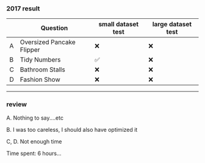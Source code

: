 ### 2017 result

| | Question | small dataset test | large dataset test
| --- | --- | --- | --- |
| A |  Oversized Pancake Flipper | ❌ | ❌ |
| B | Tidy Numbers | ✅ | ❌ |
| C | Bathroom Stalls | ❌ | ❌ |
| D | Fashion Show | ❌ | ❌ |

---

### review

A. Nothing to say....etc

B. I was too careless, I should also have optimized it

C, D. Not enough time

Time spent: 6 hours...
